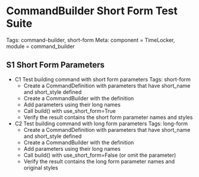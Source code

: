 # CommandBuilder Short Form Test Suite
Tags: command-builder, short-form
Meta: component = TimeLocker, module = command_builder

## S1 Short Form Parameters
* C1 Test building command with short form parameters
Tags: short-form
    * Create a CommandDefinition with parameters that have short_name and short_style defined
    * Create a CommandBuilder with the definition
    * Add parameters using their long names
    * Call build() with use_short_form=True
    * Verify the result contains the short form parameter names and styles
* C2 Test building command with long form parameters
Tags: long-form
    * Create a CommandDefinition with parameters that have short_name and short_style defined
    * Create a CommandBuilder with the definition
    * Add parameters using their long names
    * Call build() with use_short_form=False (or omit the parameter)
    * Verify the result contains the long form parameter names and original styles
